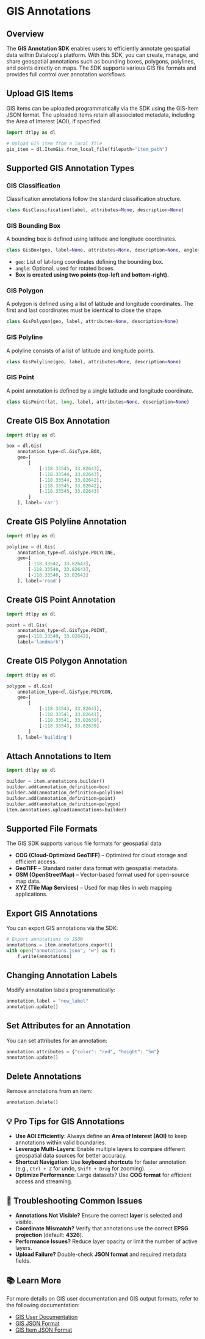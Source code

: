 # GIS Annotations

## Overview
The **GIS Annotation SDK** enables users to efficiently annotate geospatial data within Dataloop's platform. With this SDK, you can create, manage, and share geospatial annotations such as bounding boxes, polygons, polylines, and points directly on maps. The SDK supports various GIS file formats and provides full control over annotation workflows.

## Upload GIS Items
GIS items can be uploaded programmatically via the SDK using the GIS-Item JSON format. The uploaded items retain all associated metadata, including the Area of Interest (AOI), if specified.

```python
import dtlpy as dl

# Upload GIS item from a local file
gis_item = dl.ItemGis.from_local_file(filepath="item_path")
```


## **Supported GIS Annotation Types**

### **GIS Classification**
Classification annotations follow the standard classification structure.
```python
class GisClassification(label, attributes=None, description=None)
```

### **GIS Bounding Box**
A bounding box is defined using latitude and longitude coordinates.
```python
class GisBox(geo, label=None, attributes=None, description=None, angle=None)
```
- `geo`: List of lat-long coordinates defining the bounding box.
- `angle`: Optional, used for rotated boxes.
- **Box is created using two points (top-left and bottom-right).**

### **GIS Polygon**
A polygon is defined using a list of latitude and longitude coordinates. The first and last coordinates must be identical to close the shape.
```python
class GisPolygon(geo, label, attributes=None, description=None)
```

### **GIS Polyline**
A polyline consists of a list of latitude and longitude points.
```python
class GisPolyline(geo, label, attributes=None, description=None)
```

### **GIS Point**
A point annotation is defined by a single latitude and longitude coordinate.
```python
class GisPoint(lat, long, label, attributes=None, description=None)
```


## Create GIS Box Annotation

```python
import dtlpy as dl

box = dl.Gis(
    annotation_type=dl.GisType.BOX,
    geo=[
        [
            [-118.33545, 33.82643],
            [-118.33544, 33.82643],
            [-118.33544, 33.82642],
            [-118.33545, 33.82642],
            [-118.33545, 33.82643]
        ]
    ], label='car')

```


## Create GIS Polyline Annotation


```python
import dtlpy as dl

polyline = dl.Gis(
    annotation_type=dl.GisType.POLYLINE,
    geo=[
        [-118.33542, 33.82643],
        [-118.33540, 33.82643],
        [-118.33540, 33.82642]
    ], label='road')
```

## Create GIS Point Annotation

```python
import dtlpy as dl

point = dl.Gis(
    annotation_type=dl.GisType.POINT,
    geo=[-118.33540, 33.82642],
    label='landmark')
```


## Create GIS Polygon Annotation

```python
import dtlpy as dl

polygon = dl.Gis(
    annotation_type=dl.GisType.POLYGON,
    geo=[
        [
            [-118.33543, 33.82641],
            [-118.33541, 33.82641],
            [-118.33541, 33.82639],
            [-118.33543, 33.82639]
        ]
    ], label='building')
```


## Attach Annotations to Item

```python
import dtlpy as dl

builder = item.annotations.builder()
builder.add(annotation_definition=box)
builder.add(annotation_definition=polyline)
builder.add(annotation_definition=point)
builder.add(annotation_definition=polygon)
item.annotations.upload(annotations=builder)
```

## Supported File Formats

The GIS SDK supports various file formats for geospatial data:
- **COG (Cloud-Optimized GeoTIFF)** – Optimized for cloud storage and efficient access.
- **GeoTIFF** – Standard raster data format with geospatial metadata.
- **OSM (OpenStreetMap)** – Vector-based format used for open-source map data.
- **XYZ (Tile Map Services)** – Used for map tiles in web mapping applications.

## Export GIS Annotations
You can export GIS annotations via the SDK:

```python
# Export annotations to JSON
annotations = item.annotations.export()
with open("annotations.json", "w") as f:
    f.write(annotations)
```

## **Changing Annotation Labels**

Modify annotation labels programmatically:
```python
annotation.label = "new_label"
annotation.update()
```

## **Set Attributes for an Annotation**

You can set attributes for an annotation:
```python
annotation.attributes = {"color": "red", "height": "5m"}
annotation.update()
```

## **Delete Annotations**

Remove annotations from an item:
```python
annotation.delete()
```

## 💡 Pro Tips for GIS Annotations
- **Use AOI Efficiently**: Always define an **Area of Interest (AOI)** to keep annotations within valid boundaries.
- **Leverage Multi-Layers**: Enable multiple layers to compare different geospatial data sources for better accuracy.
- **Shortcut Navigation**: Use **keyboard shortcuts** for faster annotation (e.g., `Ctrl + Z` for undo, `Shift + Drag` for zooming).
- **Optimize Performance**: Large datasets? Use **COG format** for efficient access and streaming.

## 🔧 Troubleshooting Common Issues
- **Annotations Not Visible?** Ensure the correct **layer** is selected and visible.
- **Coordinate Mismatch?** Verify that annotations use the correct **EPSG projection** (default: **4326**).
- **Performance Issues?** Reduce layer opacity or limit the number of active layers.
- **Upload Failure?** Double-check **JSON format** and required metadata fields.

## 📚 Learn More
For more details on GIS user documentation and GIS output formats, refer to the following documentation:
- [GIS User Documentation ](https://docs.dataloop.ai/docs/gis-studio)
- [GIS JSON Format](https://docs.dataloop.ai/docs/gis-json-format)
- [GIS Item JSON Format](https://docs.dataloop.ai/docs/gis-item-json-format)

